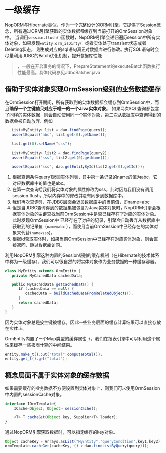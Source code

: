 # 一级缓存

NopORM与Hibernate类似，作为一个完整设计的ORM引擎，它提供了Session概念，所有通过ORM引擎获取的实体数据都缓存到当前打开的OrmSession对象中。
当调用`session.flush()`函数时，NopORM引擎会递归遍历session中所有实体对象，如果发现`entity.orm_isDirty()`
或者实体处于transient状态或者Deleting状态，
则生成对应的sql语句真正对数据库进行修改。执行SQL语句时会尽量利用JDBC的Batch优化机制，提升数据库性能

> ，一般在开启事务的情况下，PrepareStatement的executeBatch函数执行性能最高。具体代码参见JdbcBatcher.java

## 借助于实体对象实现OrmSession级别的业务数据缓存

在OrmSession打开期间，所有获取到的实体数据都会缓存到OrmSession中，而且**确保一个主键值只对应于唯一的一个Java实体对象**。
如果两次SQL查询都包含了同样的实体数据，则会自动使用同一个实体对象，第二次从数据库中查询得到的数据会被自动放弃。例如

````javascript
   List<MyEntity> list = dao.findPage(query1);
   assertEquals("abc", list.get(0).getName());
   
   list.get(0).setName("sss");
   
   List<MyEntity> list2 = dao.findPage(query2);
   assertEquals("sss", list2.get(0).getName());
   
   assertEquals("sss", dao.getEntityById(list2.get(0).getId());
````

1. 根据查询条件query1返回实体列表，其中第一条记录的name的值为abc，它对应数据库中的值也是abc。
2. 在第一次查询后我们将实体对象的属性修改为sss，此时因为我们没有调用session.flush，所以内存中的修改并没有同步到数据库中。
3. 我们再次查询时，在JDBC层面会返回数据库中的当前值，即name=abc
4. 但是当JDBC查询得到的数据集被包装为Java实体对象时，NopORM引擎会根据实体对象的主键查找当前OrmSession中是否已经存在了对应的实体对象。此时发现OrmSession中
   已经存在了对应的记录，引擎会自动丢弃从数据库中获取到的记录值（`name=abc`
   ），而使用当前OrmSession中已经存在的实体对象来代替(`name=sss`)。
5. 根据id获取实体时，如果当前OrmSession中已经存在对应实体对象，则会直接返回，跳过数据库访问。

利用NopORM引擎这种内置的Session级别的缓存机制（在Hibernate的技术体系中称为一级缓存），我们可以很自然的将实体对象作为业务数据的一种缓存容器。

````java
class MyEntity extends OrmEntity {
   private MyCachedData cachedData;

   public MyCachedData getCachedData() {
      if (cachedData == null) {
         cachedData = buildCachedDataFromRelatedObjects();
      }
      return cachedData;
   }
}
````

因为实体对象总是按主键被缓存，因此一些业务层面的缓存计算结果可以直接存放在实体上。

OrmEntity内置了一个Map类型的缓存属性`_t`，我们在报表引擎中可以利用这个属性来缓存一些报表计算的中间结果。

````javascript
entity.make_t().put("total",computeTotal());
entity.get_t().get("total");
````

## 概念层面不属于实体对象的缓存数据

如果需要缓存的业务数据不方便设置到实体对象上，则我们可以使用OrmSession中内置的sessionCache对象。

````javascript
interface IOrmTemplate{
    ICache<Object, Object> sessionCache();

    <T> T cacheGet(Object key, Supplier<T> loader);
}    
````

通过NopORM引擎获取数据时，可以指定缓存的key对象。

````javascript
Object cacheKey = Arrays.asList("MyEntity","queryCondition",key1,key2);
ormTemplate.cacheGet(cacheKey, ()-> dao.findListByQuery(query)));
````